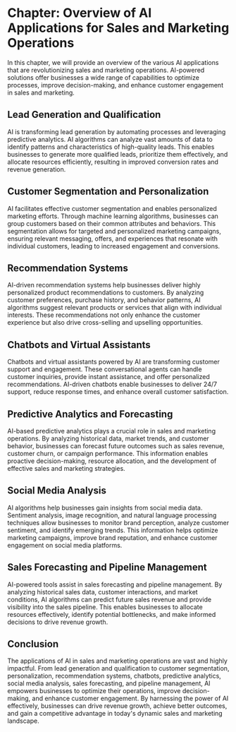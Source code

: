 Chapter: Overview of AI Applications for Sales and Marketing Operations
=======================================================================

In this chapter, we will provide an overview of the various AI applications that are revolutionizing sales and marketing operations. AI-powered solutions offer businesses a wide range of capabilities to optimize processes, improve decision-making, and enhance customer engagement in sales and marketing.

Lead Generation and Qualification
---------------------------------

AI is transforming lead generation by automating processes and leveraging predictive analytics. AI algorithms can analyze vast amounts of data to identify patterns and characteristics of high-quality leads. This enables businesses to generate more qualified leads, prioritize them effectively, and allocate resources efficiently, resulting in improved conversion rates and revenue generation.

Customer Segmentation and Personalization
-----------------------------------------

AI facilitates effective customer segmentation and enables personalized marketing efforts. Through machine learning algorithms, businesses can group customers based on their common attributes and behaviors. This segmentation allows for targeted and personalized marketing campaigns, ensuring relevant messaging, offers, and experiences that resonate with individual customers, leading to increased engagement and conversions.

Recommendation Systems
----------------------

AI-driven recommendation systems help businesses deliver highly personalized product recommendations to customers. By analyzing customer preferences, purchase history, and behavior patterns, AI algorithms suggest relevant products or services that align with individual interests. These recommendations not only enhance the customer experience but also drive cross-selling and upselling opportunities.

Chatbots and Virtual Assistants
-------------------------------

Chatbots and virtual assistants powered by AI are transforming customer support and engagement. These conversational agents can handle customer inquiries, provide instant assistance, and offer personalized recommendations. AI-driven chatbots enable businesses to deliver 24/7 support, reduce response times, and enhance overall customer satisfaction.

Predictive Analytics and Forecasting
------------------------------------

AI-based predictive analytics plays a crucial role in sales and marketing operations. By analyzing historical data, market trends, and customer behavior, businesses can forecast future outcomes such as sales revenue, customer churn, or campaign performance. This information enables proactive decision-making, resource allocation, and the development of effective sales and marketing strategies.

Social Media Analysis
---------------------

AI algorithms help businesses gain insights from social media data. Sentiment analysis, image recognition, and natural language processing techniques allow businesses to monitor brand perception, analyze customer sentiment, and identify emerging trends. This information helps optimize marketing campaigns, improve brand reputation, and enhance customer engagement on social media platforms.

Sales Forecasting and Pipeline Management
-----------------------------------------

AI-powered tools assist in sales forecasting and pipeline management. By analyzing historical sales data, customer interactions, and market conditions, AI algorithms can predict future sales revenue and provide visibility into the sales pipeline. This enables businesses to allocate resources effectively, identify potential bottlenecks, and make informed decisions to drive revenue growth.

Conclusion
----------

The applications of AI in sales and marketing operations are vast and highly impactful. From lead generation and qualification to customer segmentation, personalization, recommendation systems, chatbots, predictive analytics, social media analysis, sales forecasting, and pipeline management, AI empowers businesses to optimize their operations, improve decision-making, and enhance customer engagement. By harnessing the power of AI effectively, businesses can drive revenue growth, achieve better outcomes, and gain a competitive advantage in today's dynamic sales and marketing landscape.
